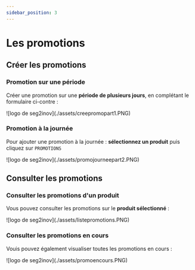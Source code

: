 ```yaml
---
sidebar_position: 3
---
```


# Les promotions  

## Créer les promotions

### Promotion sur une période

Créer une promotion sur une **période de plusieurs jours**, en complétant le formulaire ci-contre :

<div className="contenaireImg">
    ![logo de seg2inov](./assets/creepromopart1.PNG)
    </div>

### Promotion à la journée

Pour ajouter une promotion à la journée : **sélectionnez un produit** puis cliquez sur ```PROMOTIONS```

<div className="contenaireImg">
    ![logo de seg2inov](./assets/promojourneepart2.PNG)
    </div>

## Consulter les promotions

### Consulter les promotions d'un produit

Vous pouvez consulter les promotions sur le **produit sélectionné** :

<div className="contenaireImg">
    ![logo de seg2inov](./assets/listepromotions.PNG)
    </div>

### Consulter les promotions en cours

Vouis pouvez également visualiser toutes les promotions en cours : 

<div className="contenaireImg">
    ![logo de seg2inov](./assets/promoencours.PNG)
    </div>